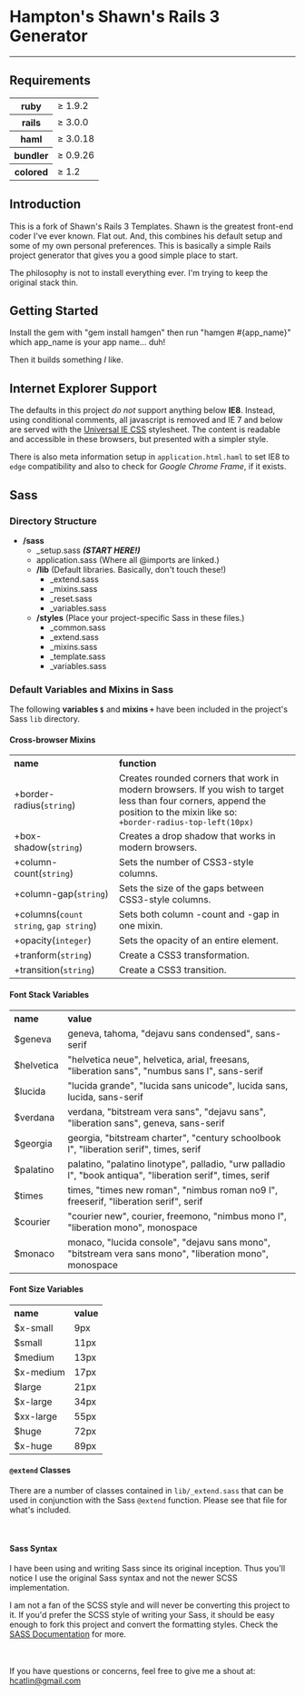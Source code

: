 # Hampton's Shawn's Rails 3 Generator
***

## Requirements
<table>
  <tr>
    <th>ruby</th>
    <td>&ge; 1.9.2</td>
  </tr>
  <tr>
    <th>rails</th>
    <td>&ge; 3.0.0</td>
  </tr>
  <tr>
    <th>haml</th>
    <td>&ge; 3.0.18</td>
  </tr>
  <tr>
    <th>bundler</th>
    <td>&ge; 0.9.26</td>
  </tr>
  <tr>
    <th>colored</th>
    <td>&ge; 1.2</td>
  </tr>
</table>

## Introduction

This is a fork of Shawn's Rails 3 Templates. Shawn is the greatest front-end coder I've ever known.
Flat out. And, this combines his default setup and some of my own personal preferences. This is basically
a simple Rails project generator that gives you a good simple place to start.

The philosophy is not to install everything ever. I'm trying to keep the original stack thin.

## Getting Started

Install the gem with "gem install hamgen" then run "hamgen #{app_name}" which app_name is your app name... duh!

Then it builds something *I* like.

## Internet Explorer Support

The defaults in this project _do not_ support anything below **IE8**. Instead, using conditional
comments, all javascript is removed and IE 7 and below are served with the [Universal IE CSS](http://code.google.com/p/universal-ie6-css/)
stylesheet. The content is readable and accessible in these browsers, but presented with a simpler style.

There is also meta information setup in `application.html.haml` to set IE8 to `edge` compatibility and also to check for _Google Chrome Frame_,
if it exists.

## Sass

### Directory Structure
  * **/sass**
    * \_setup.sass **_(START HERE!)_**
    * application.sass (Where all @imports are linked.)
    * **/lib** (Default libraries. Basically, don't touch these!)
        * \_extend.sass
        * \_mixins.sass
        * \_reset.sass
        * \_variables.sass
    * **/styles** (Place your project-specific Sass in these files.)
       * \_common.sass
       * \_extend.sass
       * \_mixins.sass
       * \_template.sass
       * \_variables.sass


### Default Variables and Mixins in Sass

The following **variables `$`** and **mixins `+`** have been included in the project's Sass `lib` directory.

#### Cross-browser Mixins

<table>
  <tr>
    <th align="left">name</th>
    <th align="left">function</th>
  </tr>

  <tr>
    <td>+border-radius(<code>string</code>)</td>
    <td>
      Creates rounded corners that work in modern browsers.
      If you wish to target less than four corners, append the position to the mixin like so:
      <br>
      <code>+border-radius-top-left(10px)</code>
    </td>
  </tr>

  <tr>
    <td>+box-shadow(<code>string</code>)</td>
    <td>Creates a drop shadow that works in modern browsers.</td>
  </tr>

  <tr>
    <td>+column-count(<code>string</code>)</td>
    <td>Sets the number of CSS3-style columns.</td>
  </tr>

  <tr>
    <td>+column-gap(<code>string</code>)</td>
    <td>Sets the size of the gaps between CSS3-style columns.</td>
  </tr>

  <tr>
    <td>+columns(<code>count string</code>, <code>gap string</code>)</td>
    <td>Sets both column -count and -gap in one mixin.</td>
  </tr>

  <tr>
    <td>+opacity(<code>integer</code>)</td>
    <td>Sets the opacity of an entire element.</td>
  </tr>

  <tr>
    <td>+tranform(<code>string</code>)</td>
    <td>Create a CSS3 transformation.</td>
  </tr>

  <tr>
    <td>+transition(<code>string</code>)</td>
    <td>Create a CSS3 transition.</td>
  </tr>
</table>

#### Font Stack Variables
<table>
  <tr>
    <th align="left">name</th>
    <th align="left">value</th>
  </tr>
  <tr>
    <td>$geneva</td>
    <td>geneva, tahoma, "dejavu sans condensed", sans-serif</td>
  </tr>
  <tr>
    <td>$helvetica</td>
    <td>"helvetica neue", helvetica, arial, freesans, "liberation sans", "numbus sans l", sans-serif</td>
  </tr>
  <tr>
    <td>$lucida</td>
    <td>"lucida grande", "lucida sans unicode", lucida sans, lucida, sans-serif</td>
  </tr>
  <tr>
    <td>$verdana </td>
    <td>verdana, "bitstream vera sans", "dejavu sans", "liberation sans", geneva, sans-serif</td>
  </tr>
  <tr>
    <td>$georgia </td>
    <td>georgia, "bitstream charter", "century schoolbook l", "liberation serif", times, serif</td>
  </tr>
  <tr>
    <td>$palatino </td>
    <td>palatino, "palatino linotype", palladio, "urw palladio l", "book antiqua", "liberation serif", times, serif</td>
  </tr>
  <tr>
    <td>$times </td>
    <td>times, "times new roman", "nimbus roman no9 l", freeserif, "liberation serif", serif</td>
  </tr>
  <tr>
    <td>$courier </td>
    <td>"courier new", courier, freemono, "nimbus mono l", "liberation mono", monospace</td>
  </tr>
  <tr>
    <td>$monaco </td>
    <td>monaco, "lucida console", "dejavu sans mono", "bitstream vera sans mono", "liberation mono", monospace</td>
  </tr>
</table>

#### Font Size Variables
<table>
  <tr>
    <th align="left">name</th>
    <th align="left">value</th>
  </tr>
  <tr>
    <td>$x-small</td>
    <td>9px</td>
  </tr>
   <tr>
    <td>$small</td>
    <td>11px</td>
  </tr>
   <tr>
    <td>$medium</td>
    <td>13px</td>
  </tr>
   <tr>
    <td>$x-medium</td>
    <td>17px</td>
  </tr>
   <tr>
    <td>$large</td>
    <td>21px</td>
  </tr>
   <tr>
    <td>$x-large</td>
    <td>34px</td>
  </tr>
  <tr>
    <td>$xx-large</td>
    <td>55px</td>
  </tr>
  <tr>
    <td>$huge</td>
    <td>72px</td>
  </tr>
  <tr>
    <td>$x-huge</td>
    <td>89px</td>
  </tr>
</table>

#### `@extend` Classes
There are a number of classes contained in `lib/_extend.sass` that can be used in conjunction with the Sass `@extend` function. Please
see that file for what's included.


<br>

#### Sass Syntax

I have been using and writing Sass since its original inception. Thus you'll notice I use the original Sass syntax and not the newer SCSS implementation.

I am not a fan of the SCSS style and will never be converting this project to it. If you'd prefer the SCSS style of writing your Sass, it should be easy enough to
fork this project and convert the formatting styles. Check the [SASS Documentation](http://sass-lang.com/docs/yardoc/file.SASS_REFERENCE.html) for more.

<br><br>
If you have questions or concerns, feel free to give me a shout at:
[hcatlin@gmail.com](mailto:hcatlin@gmail.com)
